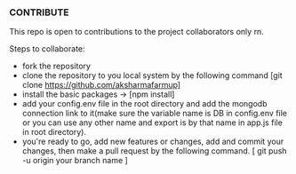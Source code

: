 ### CONTRIBUTE

This repo is open to contributions to the project collaborators only rn.

Steps to collaborate:

- fork the repository
- clone the repository to you local system by the following command [git clone https://github.com/aksharmafarmup]
- install the basic packages -> [npm install]
- add your config.env file in the root directory and add the mongodb connection link to it(make sure the variable name is DB in config.env file or you can use any other name and export is by that name in app.js file in root directory).
- you're ready to go, add new features or changes, add and commit your changes, then make a pull request by the following command. [ git push -u origin your branch name ]
